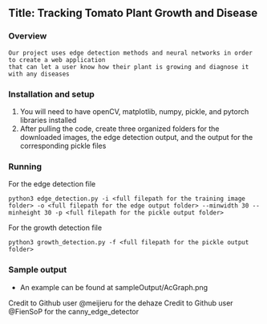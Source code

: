 ## Title: Tracking Tomato Plant Growth and Disease

### Overview
```
Our project uses edge detection methods and neural networks in order to create a web application
that can let a user know how their plant is growing and diagnose it with any diseases
```
### Installation and setup
1. You will need to have openCV, matplotlib, numpy, pickle, and pytorch libraries installed
2. After pulling the code, create three organized folders for the downloaded images, the edge detection output, and the output for the corresponding pickle files

### Running
For the edge detection file
```
python3 edge_detection.py -i <full filepath for the training image folder> -o <full filepath for the edge output folder> --minwidth 30 --minheight 30 -p <full filepath for the pickle output folder>
```
For the growth detection file
```
python3 growth_detection.py -f <full filepath for the pickle output folder>
```

### Sample output
- An example can be found at sampleOutput/AcGraph.png

Credit to Github user @meijieru for the dehaze
Credit to Github user @FienSoP for the canny_edge_detector
